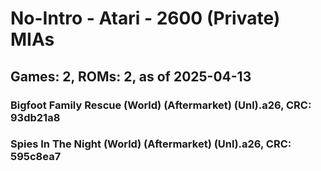 # No-Intro - Atari - 2600 (Private) MIAs
## Games: 2, ROMs: 2, as of 2025-04-13

### Bigfoot Family Rescue (World) (Aftermarket) (Unl).a26, CRC: 93db21a8
### Spies In The Night (World) (Aftermarket) (Unl).a26, CRC: 595c8ea7
